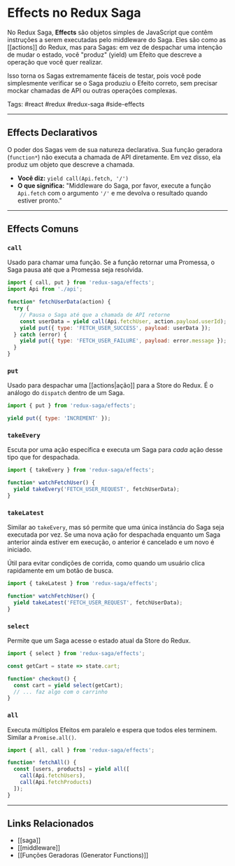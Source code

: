 # Effects no Redux Saga

No Redux Saga, **Effects** são objetos simples de JavaScript que contêm instruções a serem executadas pelo middleware do Saga. Eles são como as [[actions]] do Redux, mas para Sagas: em vez de despachar uma intenção de mudar o estado, você "produz" (yield) um Efeito que descreve a operação que você quer realizar.

Isso torna os Sagas extremamente fáceis de testar, pois você pode simplesmente verificar se o Saga produziu o Efeito correto, sem precisar mockar chamadas de API ou outras operações complexas.

Tags: #react #redux #redux-saga #side-effects

---

## Effects Declarativos

O poder dos Sagas vem de sua natureza declarativa. Sua função geradora (`function*`) não executa a chamada de API diretamente. Em vez disso, ela produz um objeto que descreve a chamada.

- **Você diz:** `yield call(Api.fetch, '/')`
- **O que significa:** "Middleware do Saga, por favor, execute a função `Api.fetch` com o argumento `'/'` e me devolva o resultado quando estiver pronto."

---

## Effects Comuns

### `call`

Usado para chamar uma função. Se a função retornar uma Promessa, o Saga pausa até que a Promessa seja resolvida.

```javascript
import { call, put } from 'redux-saga/effects';
import Api from './api';

function* fetchUserData(action) {
  try {
    // Pausa o Saga até que a chamada de API retorne
    const userData = yield call(Api.fetchUser, action.payload.userId);
    yield put({ type: 'FETCH_USER_SUCCESS', payload: userData });
  } catch (error) {
    yield put({ type: 'FETCH_USER_FAILURE', payload: error.message });
  }
}
```

### `put`

Usado para despachar uma [[actions|ação]] para a Store do Redux. É o análogo do `dispatch` dentro de um Saga.

```javascript
import { put } from 'redux-saga/effects';

yield put({ type: 'INCREMENT' });
```

### `takeEvery`

Escuta por uma ação específica e executa um Saga para *cada* ação desse tipo que for despachada.

```javascript
import { takeEvery } from 'redux-saga/effects';

function* watchFetchUser() {
  yield takeEvery('FETCH_USER_REQUEST', fetchUserData);
}
```

### `takeLatest`

Similar ao `takeEvery`, mas só permite que uma única instância do Saga seja executada por vez. Se uma nova ação for despachada enquanto um Saga anterior ainda estiver em execução, o anterior é cancelado e um novo é iniciado.

Útil para evitar condições de corrida, como quando um usuário clica rapidamente em um botão de busca.

```javascript
import { takeLatest } from 'redux-saga/effects';

function* watchFetchUser() {
  yield takeLatest('FETCH_USER_REQUEST', fetchUserData);
}
```

### `select`

Permite que um Saga acesse o estado atual da Store do Redux.

```javascript
import { select } from 'redux-saga/effects';

const getCart = state => state.cart;

function* checkout() {
  const cart = yield select(getCart);
  // ... faz algo com o carrinho
}
```

### `all`

Executa múltiplos Efeitos em paralelo e espera que todos eles terminem. Similar a `Promise.all()`.

```javascript
import { all, call } from 'redux-saga/effects';

function* fetchAll() {
  const [users, products] = yield all([
    call(Api.fetchUsers),
    call(Api.fetchProducts)
  ]);
}
```

---

## Links Relacionados

- [[saga]]
- [[middleware]]
- [[Funções Geradoras (Generator Functions)]]

